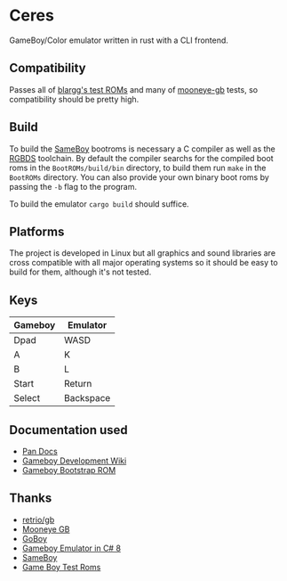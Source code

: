 # Ceres

GameBoy/Color emulator written in rust with a CLI frontend.

## Compatibility

Passes all of [blargg's test ROMs](https://gbdev.gg8.se/wiki/articles/Test_ROMs#Blargg.27s_tests) and many of [mooneye-gb](https://github.com/Gekkio/mooneye-gb) tests, so compatibility should be pretty high.

## Build

To build the [SameBoy](https://github.com/LIJI32/SameBoy) bootroms is necessary a C compiler as well as the [RGBDS](https://rgbds.gbdev.io/) toolchain. By default the compiler searchs for the compiled boot roms in the `BootROMs/build/bin` directory, to build them run `make` in the `BootROMs` directory. You can also provide your own binary boot roms by passing the `-b` flag to the program.

To build the emulator `cargo build` should suffice.

## Platforms

The project is developed in Linux but all graphics and sound libraries are cross compatible with all major operating systems so it should be easy to build for them, although it's not tested.

## Keys

| Gameboy | Emulator  |
| ------- | --------- |
| Dpad    | WASD      |
| A       | K         |
| B       | L         |
| Start   | Return    |
| Select  | Backspace |

## Documentation used

- [Pan Docs](https://gbdev.io/pandocs/)
- [Gameboy Development Wiki](https://gbdev.gg8.se/wiki/articles/Main_Page)
- [Gameboy Bootstrap ROM](https://gbdev.gg8.se/wiki/articles/Gameboy_Bootstrap_ROM#Contents_of_the_ROM)

## Thanks

- [retrio/gb](https://github.com/retrio/gb)
- [Mooneye GB](https://github.com/Gekkio/mooneye-gb)
- [GoBoy](https://github.com/Humpheh/goboy)
- [Gameboy Emulator in C# 8](https://github.com/DaveTCode/gameboy-emulator-dotnet)
- [SameBoy](https://github.com/LIJI32/SameBoy)
- [Game Boy Test Roms](https://github.com/c-sp/gameboy-test-roms)
